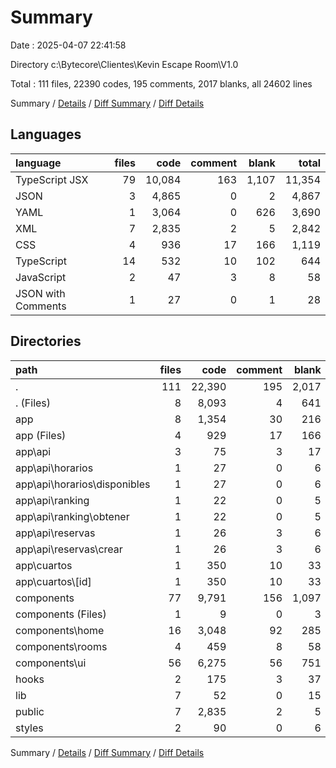 # Summary

Date : 2025-04-07 22:41:58

Directory c:\\Bytecore\\Clientes\\Kevin Escape Room\\V1.0

Total : 111 files,  22390 codes, 195 comments, 2017 blanks, all 24602 lines

Summary / [Details](details.md) / [Diff Summary](diff.md) / [Diff Details](diff-details.md)

## Languages
| language | files | code | comment | blank | total |
| :--- | ---: | ---: | ---: | ---: | ---: |
| TypeScript JSX | 79 | 10,084 | 163 | 1,107 | 11,354 |
| JSON | 3 | 4,865 | 0 | 2 | 4,867 |
| YAML | 1 | 3,064 | 0 | 626 | 3,690 |
| XML | 7 | 2,835 | 2 | 5 | 2,842 |
| CSS | 4 | 936 | 17 | 166 | 1,119 |
| TypeScript | 14 | 532 | 10 | 102 | 644 |
| JavaScript | 2 | 47 | 3 | 8 | 58 |
| JSON with Comments | 1 | 27 | 0 | 1 | 28 |

## Directories
| path | files | code | comment | blank | total |
| :--- | ---: | ---: | ---: | ---: | ---: |
| . | 111 | 22,390 | 195 | 2,017 | 24,602 |
| . (Files) | 8 | 8,093 | 4 | 641 | 8,738 |
| app | 8 | 1,354 | 30 | 216 | 1,600 |
| app (Files) | 4 | 929 | 17 | 166 | 1,112 |
| app\\api | 3 | 75 | 3 | 17 | 95 |
| app\\api\\horarios | 1 | 27 | 0 | 6 | 33 |
| app\\api\\horarios\\disponibles | 1 | 27 | 0 | 6 | 33 |
| app\\api\\ranking | 1 | 22 | 0 | 5 | 27 |
| app\\api\\ranking\\obtener | 1 | 22 | 0 | 5 | 27 |
| app\\api\\reservas | 1 | 26 | 3 | 6 | 35 |
| app\\api\\reservas\\crear | 1 | 26 | 3 | 6 | 35 |
| app\\cuartos | 1 | 350 | 10 | 33 | 393 |
| app\\cuartos\\[id] | 1 | 350 | 10 | 33 | 393 |
| components | 77 | 9,791 | 156 | 1,097 | 11,044 |
| components (Files) | 1 | 9 | 0 | 3 | 12 |
| components\\home | 16 | 3,048 | 92 | 285 | 3,425 |
| components\\rooms | 4 | 459 | 8 | 58 | 525 |
| components\\ui | 56 | 6,275 | 56 | 751 | 7,082 |
| hooks | 2 | 175 | 3 | 37 | 215 |
| lib | 7 | 52 | 0 | 15 | 67 |
| public | 7 | 2,835 | 2 | 5 | 2,842 |
| styles | 2 | 90 | 0 | 6 | 96 |

Summary / [Details](details.md) / [Diff Summary](diff.md) / [Diff Details](diff-details.md)